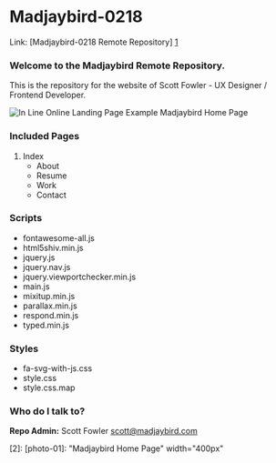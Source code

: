 # Madjaybird-0218 #

Link: [Madjaybird-0218 Remote Repository] [1]

### Welcome to the Madjaybird Remote Repository.

This is the repository for the website of Scott Fowler - UX Designer / Frontend Developer.

![In Line Online Landing Page](https://www.madjaybird.com/assets/git-images/madjaybird-home.png "Example Madjaybird Home Page Photo")
Example Madjaybird Home Page

### Included Pages
1. Index
    + About
    + Resume
    + Work
    + Contact

### Scripts
+ fontawesome-all.js
+ html5shiv.min.js
+ jquery.js
+ jquery.nav.js
+ jquery.viewportchecker.min.js
+ main.js
+ mixitup.min.js
+ parallax.min.js
+ respond.min.js
+ typed.min.js

### Styles
 + fa-svg-with-js.css
  + style.css
  + style.css.map

### Who do I talk to? ###

**Repo Admin:** Scott Fowler [scott@madjaybird.com](mailto:scott@madjaybird.com)

[1]: https://github.com/mscottfowler/madjaybird0218.git
[2]:
[photo-01]:  "Madjaybird Home Page" width="400px"